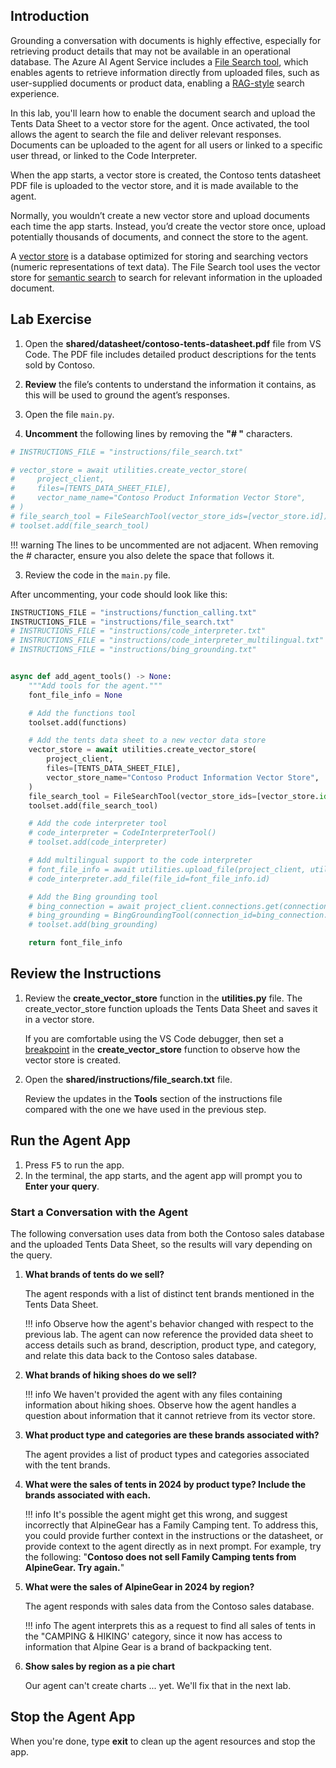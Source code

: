 ## Introduction

Grounding a conversation with documents is highly effective, especially for retrieving product details that may not be available in an operational database. The Azure AI Agent Service includes a [File Search tool](https://learn.microsoft.com/en-us/azure/ai-services/agents/how-to/tools/file-search), which enables agents to retrieve information directly from uploaded files, such as user-supplied documents or product data, enabling a [RAG-style](https://learn.microsoft.com/azure/ai-studio/concepts/retrieval-augmented-generation) search experience.

In this lab, you'll learn how to enable the document search and upload the Tents Data Sheet to a vector store for the agent. Once activated, the tool allows the agent to search the file and deliver relevant responses. Documents can be uploaded to the agent for all users or linked to a specific user thread, or linked to the Code Interpreter.

When the app starts, a vector store is created, the Contoso tents datasheet PDF file is uploaded to the vector store, and it is made available to the agent.

Normally, you wouldn’t create a new vector store and upload documents each time the app starts. Instead, you’d create the vector store once, upload potentially thousands of documents, and connect the store to the agent.

A [vector store](https://en.wikipedia.org/wiki/Vector_database) is a database optimized for storing and searching vectors (numeric representations of text data). The File Search tool uses the vector store for [semantic search](https://en.wikipedia.org/wiki/Semantic_search) to search for relevant information in the uploaded document.

## Lab Exercise

1. Open the **shared/datasheet/contoso-tents-datasheet.pdf** file from VS Code. The PDF file includes detailed product descriptions for the tents sold by Contoso.

2. **Review** the file’s contents to understand the information it contains, as this will be used to ground the agent’s responses.



1. Open the file `main.py`.

2. **Uncomment** the following lines by removing the **"# "** characters. 

```python
# INSTRUCTIONS_FILE = "instructions/file_search.txt"

# vector_store = await utilities.create_vector_store(
#     project_client,
#     files=[TENTS_DATA_SHEET_FILE],
#     vector_name_name="Contoso Product Information Vector Store",
# )
# file_search_tool = FileSearchTool(vector_store_ids=[vector_store.id])
# toolset.add(file_search_tool)
```

!!! warning
    The lines to be uncommented are not adjacent. When removing the # character, ensure you also delete the space that follows it.

3. Review the code in the `main.py` file.

After uncommenting, your code should look like this:

```python
INSTRUCTIONS_FILE = "instructions/function_calling.txt"
INSTRUCTIONS_FILE = "instructions/file_search.txt"
# INSTRUCTIONS_FILE = "instructions/code_interpreter.txt"
# INSTRUCTIONS_FILE = "instructions/code_interpreter_multilingual.txt"
# INSTRUCTIONS_FILE = "instructions/bing_grounding.txt"


async def add_agent_tools() -> None:
    """Add tools for the agent."""
    font_file_info = None

    # Add the functions tool
    toolset.add(functions)

    # Add the tents data sheet to a new vector data store
    vector_store = await utilities.create_vector_store(
        project_client,
        files=[TENTS_DATA_SHEET_FILE],
        vector_store_name="Contoso Product Information Vector Store",
    )
    file_search_tool = FileSearchTool(vector_store_ids=[vector_store.id])
    toolset.add(file_search_tool)

    # Add the code interpreter tool
    # code_interpreter = CodeInterpreterTool()
    # toolset.add(code_interpreter)

    # Add multilingual support to the code interpreter
    # font_file_info = await utilities.upload_file(project_client, utilities.shared_files_path / FONTS_ZIP)
    # code_interpreter.add_file(file_id=font_file_info.id)

    # Add the Bing grounding tool
    # bing_connection = await project_client.connections.get(connection_name=BING_CONNECTION_NAME)
    # bing_grounding = BingGroundingTool(connection_id=bing_connection.id)
    # toolset.add(bing_grounding)

    return font_file_info
```

## Review the Instructions

1. Review the **create_vector_store** function in the **utilities.py** file. The create_vector_store function uploads the Tents Data Sheet and saves it in a vector store.

    If you are comfortable using the VS Code debugger, then set a [breakpoint](https://code.visualstudio.com/Docs/editor/debugging) in the **create_vector_store** function to observe how the vector store is created.

2. Open the **shared/instructions/file_search.txt** file.
    
    Review the updates in the **Tools** section of the instructions file compared with the one we have used in the previous step.


## Run the Agent App

1. Press <kbd>F5</kbd> to run the app.
1. In the terminal, the app starts, and the agent app will prompt you to **Enter your query**.

### Start a Conversation with the Agent

The following conversation uses data from both the Contoso sales database and the uploaded Tents Data Sheet, so the results will vary depending on the query.

1. **What brands of tents do we sell?**

    The agent responds with a list of distinct tent brands mentioned in the Tents Data Sheet.

    !!! info
        Observe how the agent's behavior changed with respect to the previous lab. The agent can now reference the provided data sheet to access details such as brand, description, product type, and category, and relate this data back to the Contoso sales database.

1. **What brands of hiking shoes do we sell?**

    !!! info
        We haven't provided the agent with any files containing information about hiking shoes. Observe how the agent handles a question about information that it cannot retrieve from its vector store.

1. **What product type and categories are these brands associated with?**

    The agent provides a list of product types and categories associated with the tent brands.

1. **What were the sales of tents in 2024 by product type? Include the brands associated with each.**

    !!! info
        It's possible the agent might get this wrong, and suggest incorrectly that AlpineGear has a Family Camping tent. To address this, you could provide further context in the instructions or the datasheet, or provide context to the agent directly as in next prompt. For example, try the following:
        "**Contoso does not sell Family Camping tents from AlpineGear. Try again.**"

1. **What were the sales of AlpineGear in 2024 by region?**

    The agent responds with sales data from the Contoso sales database.

    !!! info
        The agent interprets this as a request to find all sales of tents in the "CAMPING & HIKING' category, since it
        now has access to information that Alpine Gear is a brand of backpacking tent.

1. **Show sales by region as a pie chart**

    Our agent can't create charts ... yet. We'll fix that in the next lab.

## Stop the Agent App

When you're done, type **exit** to clean up the agent resources and stop the app.
